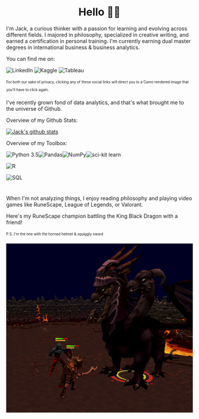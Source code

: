 <h1 align="center">Hello 👋🏻</h1>

I'm Jack, a curious thinker with a passion for learning and evolving across different fields. I majored in philosophy, specialized in creative writing, and earned a certification in personal training. I'm currently earning dual master degrees in international business & business analytics.

You can find me on: 

![LinkedIn](https://img.shields.io/static/v1?style=for-the-badge&label=+&message=LinkedIn&logo=linkedin&logoColor=white&color=0077B5&link=https://www.linkedin.com/in/jackdaoud/) 
![Kaggle](https://img.shields.io/static/v1?style=for-the-badge&label=+&message=Kaggle&logo=Kaggle&logoColor=white&color=20BEFF&link=https://www.kaggle.com/jackdaoud/) 
![Tableau](https://img.shields.io/static/v1?style=for-the-badge&label=+&message=Tableau&logo=tableau&logoColor=white&color=E97627&link=https://public.tableau.com/profile/jack.daoud#!/)

<sub><sup>For both our sake of privacy, clicking any of these social links will direct you to a Camo rendered image that you'll have to click again.</sup></sub>

I've recently grown fond of data analytics, and that's what brought me to the universe of Github.

Overview of my Github Stats:

[![Jack's github stats](https://github-readme-stats.vercel.app/api?username=JackDaoud&count_private=true&theme=graywhite&show_icons=true&include_all_commits=true&hide_title=true)](https://github.com/anuraghazra/github-readme-stats)

Overview of my Toolbox:

![Python 3.5](https://img.shields.io/static/v1?style=for-the-badge&label=+&message=Python&logo=python&logoColor=white&color=green)![Pandas](https://img.shields.io/static/v1?style=for-the-badge&label=+&message=Pandas&logo=pandas&logoColor=white&color=150458)![NumPy](https://img.shields.io/static/v1?style=for-the-badge&label=+&message=NumPy&logo=NumPy&logoColor=white&color=013243)![sci-kit learn](https://img.shields.io/static/v1?style=for-the-badge&label=+&message=scikit-learn&logo=scikit-learn&logoColor=white&color=F7931E)

![R](https://img.shields.io/static/v1?style=for-the-badge&label=+&message=RStudio&logo=R&logoColor=white&color=75AADB)

![SQL](https://img.shields.io/static/v1?style=for-the-badge&label=+&message=SQL&logo=mysql&logoColor=white&color=4479A1)
<h1 align="center"> </h1>

When I'm not analyzing things, I enjoy reading philosophy and playing video games like RuneScape, League of Legends, or Valorant.

Here's my RuneScape champion battling the King Black Dragon with a friend!

<sub><sup>P.S. I'm the one with the horned helmet & squiggly sword</sub></sup>

<img src="RuneScape.png">



<!--
**JackDaoud/JackDaoud** is a ✨ _special_ ✨ repository because its `README.md` (this file) appears on your GitHub profile.

Here are some ideas to get you started:

- 🔭 I’m currently working on ...
- 🌱 I’m currently learning ...
- 👯 I’m looking to collaborate on ...
- 🤔 I’m looking for help with ...
- 💬 Ask me about ...
- 📫 How to reach me: ...
- 😄 Pronouns: ...
- ⚡ Fun fact: ...
-->
